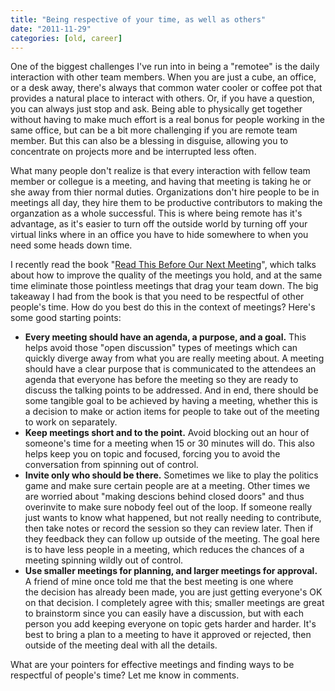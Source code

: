 ```yaml
---
title: "Being respective of your time, as well as others"
date: "2011-11-29"
categories: [old, career]
---
```


One of the biggest challenges I've run into in being a "remotee" is the daily interaction with other team members. When you are just a cube, an office, or a desk away, there's always that common water cooler or coffee pot that provides a natural place to interact with others. Or, if you have a question, you can always just stop and ask. Being able to physically get together without having to make much effort is a real bonus for people working in the same office, but can be a bit more challenging if you are remote team member. But this can also be a blessing in disguise, allowing you to concentrate on projects more and be interrupted less often.

What many people don't realize is that every interaction with fellow team member or collegue is a meeting, and having that meeting is taking he or she away from thier normal duties. Organizations don't hire people to be in meetings all day, they hire them to be productive contributors to making the organzation as a whole successful. This is where being remote has it's advantage, as it's easier to turn off the outside world by turning off your virtual links where in an office you have to hide somewhere to when you need some heads down time.

I recently read the book "[Read This Before Our Next Meeting](http://www.amazon.com/gp/product/1936719169?ie=UTF8&tag=johmer-20&linkCode=shr&camp=213733&creative=393185&creativeASIN=1936719169)", which talks about how to improve the quality of the meetings you hold, and at the same time eliminate those pointless meetings that drag your team down. The big takeaway I had from the book is that you need to be respectful of other people's time. How do you best do this in the context of meetings? Here's some good starting points:

- **Every meeting should have an agenda, a purpose, and a goal.** This helps avoid those "open discussion" types of meetings which can quickly diverge away from what you are really meeting about. A meeting should have a clear purpose that is communicated to the attendees an agenda that everyone has before the meeting so they are ready to discuss the talking points to be addressed. And in end, there should be some tangible goal to be achieved by having a meeting, whether this is a decision to make or action items for people to take out of the meeting to work on separately.
- **Keep meetings short and to the point.** Avoid blocking out an hour of someone's time for a meeting when 15 or 30 minutes will do. This also helps keep you on topic and focused, forcing you to avoid the conversation from spinning out of control.
- **Invite only who should be there.** Sometimes we like to play the politics game and make sure certain people are at a meeting. Other times we are worried about "making descions behind closed doors" and thus overinvite to make sure nobody feel out of the loop. If someone really just wants to know what happened, but not really needing to contribute, then take notes or record the session so they can review later. Then if they feedback they can follow up outside of the meeting. The goal here is to have less people in a meeting, which reduces the chances of a meeting spinning wildly out of control.
- **Use smaller meetings for planning, and larger meetings for approval.** A friend of mine once told me that the best meeting is one where the decision has already been made, you are just getting everyone's OK on that decision. I completely agree with this; smaller meetings are great to brainstorm since you can easily have a discussion, but with each person you add keeping everyone on topic gets harder and harder. It's best to bring a plan to a meeting to have it approved or rejected, then outside of the meeting deal with all the details.

What are your pointers for effective meetings and finding ways to be respectful of people's time? Let me know in comments.
